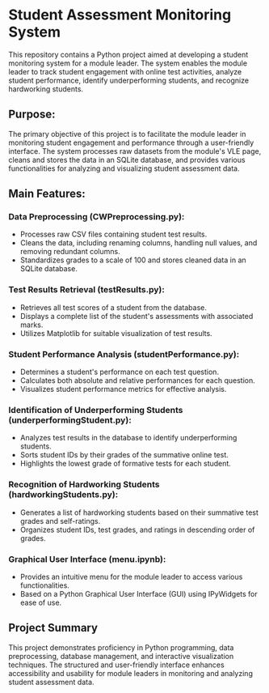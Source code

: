 # Student Assessment Monitoring System
This repository contains a Python project aimed at developing a student monitoring system for a module leader. The system enables the module leader to track student engagement with online test activities, analyze student performance, identify underperforming students, and recognize hardworking students.

## Purpose:
The primary objective of this project is to facilitate the module leader in monitoring student engagement and performance through a user-friendly interface. The system processes raw datasets from the module's VLE page, cleans and stores the data in an SQLite database, and provides various functionalities for analyzing and visualizing student assessment data.

## Main Features:
### Data Preprocessing (CWPreprocessing.py):

- Processes raw CSV files containing student test results.
- Cleans the data, including renaming columns, handling null values, and removing redundant columns.
- Standardizes grades to a scale of 100 and stores cleaned data in an SQLite database.

### Test Results Retrieval (testResults.py):

- Retrieves all test scores of a student from the database.
- Displays a complete list of the student's assessments with associated marks.
- Utilizes Matplotlib for suitable visualization of test results.

### Student Performance Analysis (studentPerformance.py):

- Determines a student's performance on each test question.
- Calculates both absolute and relative performances for each question.
- Visualizes student performance metrics for effective analysis.

### Identification of Underperforming Students (underperformingStudent.py):

- Analyzes test results in the database to identify underperforming students.
- Sorts student IDs by their grades of the summative online test.
- Highlights the lowest grade of formative tests for each student.

### Recognition of Hardworking Students (hardworkingStudents.py):

- Generates a list of hardworking students based on their summative test grades and self-ratings.
- Organizes student IDs, test grades, and ratings in descending order of grades.

### Graphical User Interface (menu.ipynb):

- Provides an intuitive menu for the module leader to access various functionalities.
- Based on a Python Graphical User Interface (GUI) using IPyWidgets for ease of use.

## Project Summary
This project demonstrates proficiency in Python programming, data preprocessing, database management, and interactive visualization techniques. The structured and user-friendly interface enhances accessibility and usability for module leaders in monitoring and analyzing student assessment data.
